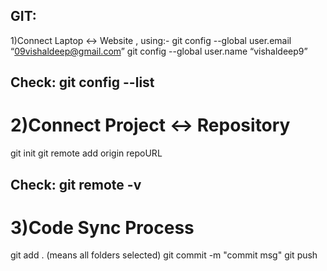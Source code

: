 GIT:
-------

  1)Connect Laptop <-> Website , using:-
   git config --global user.email “09vishaldeep@gmail.com”
   git config --global user.name “vishaldeep9”

Check:  git config --list
 ---------

2)Connect Project <-> Repository
  =======================

  git init
  git remote add origin repoURL

Check: git remote -v
--------------

3)Code Sync Process 
=====================

git add .   (means all folders selected)
git commit -m "commit msg"
git push